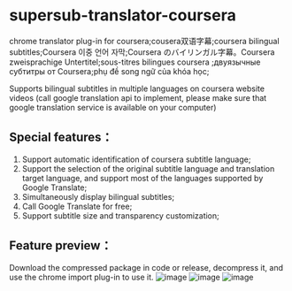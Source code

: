 # supersub-translator-coursera
chrome translator plug-in for coursera;cousera双语字幕;coursera bilingual subtitles;Coursera 이중 언어 자막;Coursera のバイリンガル字幕。Coursera zweisprachige Untertitel;sous-titres bilingues coursera ;двуязычные субтитры от Coursera;phụ đề song ngữ của khóa học;

Supports bilingual subtitles in multiple languages on coursera website videos (call google translation api to implement, please make sure that google translation service is available on your computer)

## Special features：
1. Support automatic identification of coursera subtitle language;
2. Support the selection of the original subtitle language and translation target language, and support most of the languages supported by Google Translate;
3. Simultaneously display bilingual subtitles;
4. Call Google Translate for free;
5. Support subtitle size and transparency customization;

## Feature preview：
Download the compressed package in code or release, decompress it, and use the chrome import plug-in to use it.
![image](https://github.com/immrk/supersub-translator-coursera/assets/100814424/ffd60cf2-d3cf-4ccf-906c-15ef4e39cf06)
![image](https://github.com/immrk/supersub-translator-coursera/assets/100814424/be9a4eb7-5ba9-470d-a49b-8fcf374c2caf)
![image](https://github.com/immrk/supersub-translator-coursera/assets/100814424/355e11dc-201d-48fd-bded-9503cf1862a4)
